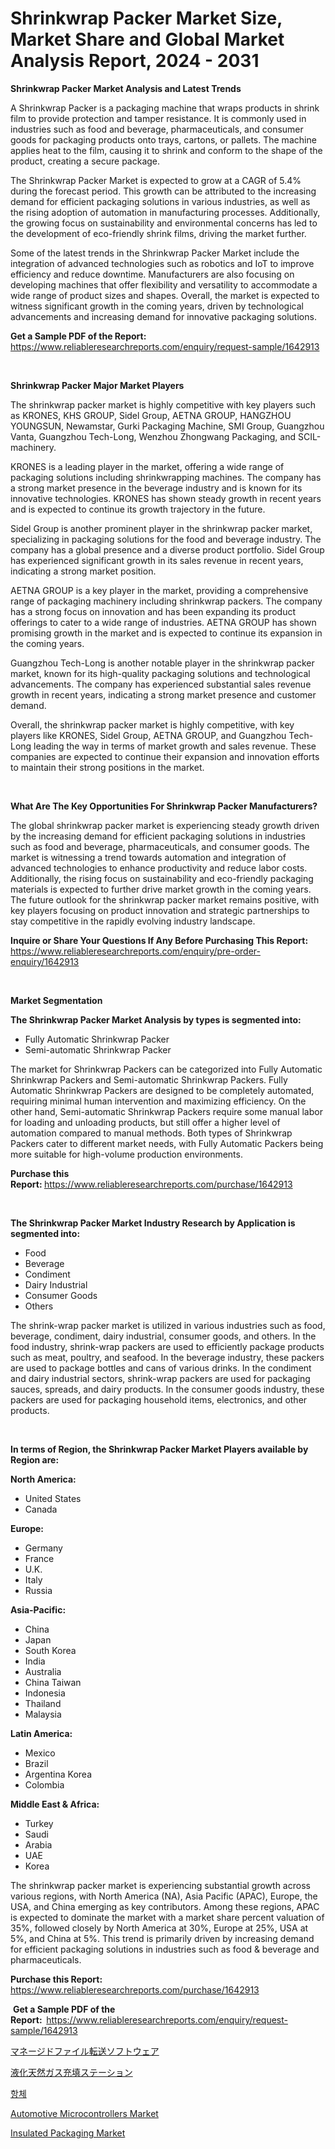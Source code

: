 <p><h1>Shrinkwrap Packer Market Size, Market Share and Global Market Analysis Report, 2024 - 2031</h1></p><p><strong>Shrinkwrap Packer Market Analysis and Latest Trends</strong></p>
<p><p>A Shrinkwrap Packer is a packaging machine that wraps products in shrink film to provide protection and tamper resistance. It is commonly used in industries such as food and beverage, pharmaceuticals, and consumer goods for packaging products onto trays, cartons, or pallets. The machine applies heat to the film, causing it to shrink and conform to the shape of the product, creating a secure package.</p><p>The Shrinkwrap Packer Market is expected to grow at a CAGR of 5.4% during the forecast period. This growth can be attributed to the increasing demand for efficient packaging solutions in various industries, as well as the rising adoption of automation in manufacturing processes. Additionally, the growing focus on sustainability and environmental concerns has led to the development of eco-friendly shrink films, driving the market further.</p><p>Some of the latest trends in the Shrinkwrap Packer Market include the integration of advanced technologies such as robotics and IoT to improve efficiency and reduce downtime. Manufacturers are also focusing on developing machines that offer flexibility and versatility to accommodate a wide range of product sizes and shapes. Overall, the market is expected to witness significant growth in the coming years, driven by technological advancements and increasing demand for innovative packaging solutions.</p></p>
<p><strong>Get a Sample PDF of the Report:&nbsp;</strong> <a href="https://www.reliableresearchreports.com/enquiry/request-sample/1642913">https://www.reliableresearchreports.com/enquiry/request-sample/1642913</a></p>
<p>&nbsp;</p>
<p><strong>Shrinkwrap Packer Major Market Players</strong></p>
<p><p>The shrinkwrap packer market is highly competitive with key players such as KRONES, KHS GROUP, Sidel Group, AETNA GROUP, HANGZHOU YOUNGSUN, Newamstar, Gurki Packaging Machine, SMI Group, Guangzhou Vanta, Guangzhou Tech-Long, Wenzhou Zhongwang Packaging, and SCIL-machinery. </p><p>KRONES is a leading player in the market, offering a wide range of packaging solutions including shrinkwrapping machines. The company has a strong market presence in the beverage industry and is known for its innovative technologies. KRONES has shown steady growth in recent years and is expected to continue its growth trajectory in the future.</p><p>Sidel Group is another prominent player in the shrinkwrap packer market, specializing in packaging solutions for the food and beverage industry. The company has a global presence and a diverse product portfolio. Sidel Group has experienced significant growth in its sales revenue in recent years, indicating a strong market position.</p><p>AETNA GROUP is a key player in the market, providing a comprehensive range of packaging machinery including shrinkwrap packers. The company has a strong focus on innovation and has been expanding its product offerings to cater to a wide range of industries. AETNA GROUP has shown promising growth in the market and is expected to continue its expansion in the coming years.</p><p>Guangzhou Tech-Long is another notable player in the shrinkwrap packer market, known for its high-quality packaging solutions and technological advancements. The company has experienced substantial sales revenue growth in recent years, indicating a strong market presence and customer demand.</p><p>Overall, the shrinkwrap packer market is highly competitive, with key players like KRONES, Sidel Group, AETNA GROUP, and Guangzhou Tech-Long leading the way in terms of market growth and sales revenue. These companies are expected to continue their expansion and innovation efforts to maintain their strong positions in the market.</p></p>
<p>&nbsp;</p>
<p><strong>What Are The Key Opportunities For Shrinkwrap Packer Manufacturers?</strong></p>
<p><p>The global shrinkwrap packer market is experiencing steady growth driven by the increasing demand for efficient packaging solutions in industries such as food and beverage, pharmaceuticals, and consumer goods. The market is witnessing a trend towards automation and integration of advanced technologies to enhance productivity and reduce labor costs. Additionally, the rising focus on sustainability and eco-friendly packaging materials is expected to further drive market growth in the coming years. The future outlook for the shrinkwrap packer market remains positive, with key players focusing on product innovation and strategic partnerships to stay competitive in the rapidly evolving industry landscape.</p></p>
<p><strong>Inquire or Share Your Questions If Any Before Purchasing This Report:</strong> <a href="https://www.reliableresearchreports.com/enquiry/pre-order-enquiry/1642913">https://www.reliableresearchreports.com/enquiry/pre-order-enquiry/1642913</a></p>
<p>&nbsp;</p>
<p><strong>Market Segmentation</strong></p>
<p><strong>The Shrinkwrap Packer Market Analysis by types is segmented into:</strong></p>
<p><ul><li>Fully Automatic Shrinkwrap Packer</li><li>Semi-automatic Shrinkwrap Packer</li></ul></p>
<p><p>The market for Shrinkwrap Packers can be categorized into Fully Automatic Shrinkwrap Packers and Semi-automatic Shrinkwrap Packers. Fully Automatic Shrinkwrap Packers are designed to be completely automated, requiring minimal human intervention and maximizing efficiency. On the other hand, Semi-automatic Shrinkwrap Packers require some manual labor for loading and unloading products, but still offer a higher level of automation compared to manual methods. Both types of Shrinkwrap Packers cater to different market needs, with Fully Automatic Packers being more suitable for high-volume production environments.</p></p>
<p><strong>Purchase this Report:&nbsp;</strong><a href="https://www.reliableresearchreports.com/purchase/1642913">https://www.reliableresearchreports.com/purchase/1642913</a></p>
<p>&nbsp;</p>
<p><strong>The Shrinkwrap Packer Market Industry Research by Application is segmented into:</strong></p>
<p><ul><li>Food</li><li>Beverage</li><li>Condiment</li><li>Dairy Industrial</li><li>Consumer Goods</li><li>Others</li></ul></p>
<p><p>The shrink-wrap packer market is utilized in various industries such as food, beverage, condiment, dairy industrial, consumer goods, and others. In the food industry, shrink-wrap packers are used to efficiently package products such as meat, poultry, and seafood. In the beverage industry, these packers are used to package bottles and cans of various drinks. In the condiment and dairy industrial sectors, shrink-wrap packers are used for packaging sauces, spreads, and dairy products. In the consumer goods industry, these packers are used for packaging household items, electronics, and other products.</p></p>
<p>&nbsp;</p>
<p><strong>In terms of Region, the Shrinkwrap Packer Market Players available by Region are:</strong></p>
<p>
    <p> <strong> North America: </strong>
        <ul>
            <li>United States</li>
            <li>Canada</li>
        </ul>
        </p> 
    <p> <strong> Europe: </strong>
        <ul>
            <li>Germany</li>
            <li>France</li>
            <li>U.K.</li>
            <li>Italy</li>
            <li>Russia</li>
        </ul>
        </p> 
    <p> <strong> Asia-Pacific: </strong>
        <ul>
            <li>China</li>
            <li>Japan</li>
            <li>South Korea</li>
            <li>India</li>
            <li>Australia</li>
            <li>China Taiwan</li>
            <li>Indonesia</li>
            <li>Thailand</li>
            <li>Malaysia</li>
        </ul>
        </p> 
    <p> <strong> Latin America: </strong>
        <ul>
            <li>Mexico</li>
            <li>Brazil</li>
            <li>Argentina Korea</li>
            <li>Colombia</li>
        </ul>
        </p> 
    <p> <strong> Middle East & Africa: </strong>
        <ul>
            <li>Turkey</li>
            <li>Saudi</li>
            <li>Arabia</li>
            <li>UAE</li>
            <li>Korea</li>
        </ul>
    </p>
    </p>
<p><p>The shrinkwrap packer market is experiencing substantial growth across various regions, with North America (NA), Asia Pacific (APAC), Europe, the USA, and China emerging as key contributors. Among these regions, APAC is expected to dominate the market with a market share percent valuation of 35%, followed closely by North America at 30%, Europe at 25%, USA at 5%, and China at 5%. This trend is primarily driven by increasing demand for efficient packaging solutions in industries such as food & beverage and pharmaceuticals.</p></p>
<p><strong>Purchase this Report: </strong><a href="https://www.reliableresearchreports.com/purchase/1642913">https://www.reliableresearchreports.com/purchase/1642913</a></p>
<p>&nbsp;<strong>Get a Sample PDF of the Report:&nbsp;&nbsp;</strong><a href="https://www.reliableresearchreports.com/enquiry/request-sample/1642913">https://www.reliableresearchreports.com/enquiry/request-sample/1642913</a></p>
<p><strong></strong></p>
<p><p><a href="https://medium.com/@royalmiller09/%E3%83%87%E3%82%B3%E3%83%BC%E3%83%87%E3%82%A3%E3%83%B3%E3%82%B0%E7%AE%A1%E7%90%86%E3%83%95%E3%82%A1%E3%82%A4%E3%83%AB%E8%BB%A2%E9%80%81%E3%82%BD%E3%83%95%E3%83%88%E3%82%A6%E3%82%A7%E3%82%A2%E3%81%AE%E5%B8%82%E5%A0%B4%E3%83%A1%E3%83%88%E3%83%AA%E3%82%AF%E3%82%B9-%E5%B8%82%E5%A0%B4%E3%82%B7%E3%82%A7%E3%82%A2-%E3%83%88%E3%83%AC%E3%83%B3%E3%83%89-%E6%88%90%E9%95%B7%E3%83%91%E3%82%BF%E3%83%BC%E3%83%B3-7aa3f634eeba">マネージドファイル転送ソフトウェア</a></p><p><a href="https://medium.com/@royalmiller09/lng%E5%85%85%E5%A1%AB%E3%82%B9%E3%83%86%E3%83%BC%E3%82%B7%E3%83%A7%E3%83%B3%E5%B8%82%E5%A0%B4%E3%83%AC%E3%83%9D%E3%83%BC%E3%83%88%E3%81%AF-%E3%81%93%E3%81%AE%E5%B8%82%E5%A0%B4%E3%81%AE%E6%9C%80%E6%96%B0%E3%83%88%E3%83%AC%E3%83%B3%E3%83%89%E3%81%A8%E6%88%90%E9%95%B7%E6%A9%9F%E4%BC%9A%E3%82%92%E6%98%8E%E3%82%89%E3%81%8B%E3%81%AB%E3%81%97%E3%81%A6%E3%81%84%E3%81%BE%E3%81%99-f84f810fc573">液化天然ガス充填ステーション</a></p><p><a href="https://medium.com/@nicolereedvwb97hdh8byvmyr/%ED%95%AD%EC%B2%B4-%EC%8B%9C%EC%9E%A5%EC%9D%80-%EC%8B%9C%EC%9E%A5-%EC%A0%90%EC%9C%A0%EC%9C%A8-%ED%81%AC%EA%B8%B0-%EB%B0%8F-2031%EB%85%84%EA%B9%8C%EC%A7%80%EC%9D%98-%EC%98%88%EC%83%81-%EC%98%88%EC%B8%A1%EC%97%90-%EC%B4%88%EC%A0%90%EC%9D%84-%EB%A7%9E%EC%B6%A5%EB%8B%88%EB%8B%A4-cfeab180453d">항체</a></p><p><a href="https://view.publitas.com/reportprime-1/automotive-microcontrollers-market-research-report-provides-critical-insights-that-can-help-shape-business-development-and-investment-strategies/">Automotive Microcontrollers Market</a></p><p><a href="https://view.publitas.com/reportprime-1/insulated-packaging-market-provides-a-comprehensive-analysis-including-a-macro-overview-of-the-market-as-well-as-micro-details-such-as-market-size-and-competitive-landscape/">Insulated Packaging Market</a></p></p>